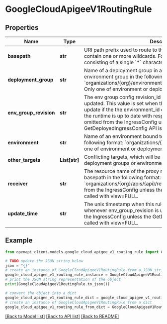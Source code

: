 # GoogleCloudApigeeV1RoutingRule


## Properties

Name | Type | Description | Notes
------------ | ------------- | ------------- | -------------
**basepath** | **str** | URI path prefix used to route to the specified environment. May contain one or more wildcards. For example, path segments consisting of a single &#x60;*&#x60; character will match any string. | [optional] 
**deployment_group** | **str** | Name of a deployment group in an environment bound to the environment group in the following format: &#x60;organizations/{org}/environment/{env}/deploymentGroups/{group}&#x60; Only one of environment or deployment_group will be set. | [optional] 
**env_group_revision** | **str** | The env group config revision_id when this rule was added or last updated. This value is set when the rule is created and will only update if the the environment_id changes. It is used to determine if the runtime is up to date with respect to this rule. This field is omitted from the IngressConfig unless the GetDeployedIngressConfig API is called with view&#x3D;FULL. | [optional] 
**environment** | **str** | Name of an environment bound to the environment group in the following format: &#x60;organizations/{org}/environments/{env}&#x60;. Only one of environment or deployment_group will be set. | [optional] 
**other_targets** | **List[str]** | Conflicting targets, which will be resource names specifying either deployment groups or environments. | [optional] 
**receiver** | **str** | The resource name of the proxy revision that is receiving this basepath in the following format: &#x60;organizations/{org}/apis/{api}/revisions/{rev}&#x60;. This field is omitted from the IngressConfig unless the GetDeployedIngressConfig API is called with view&#x3D;FULL. | [optional] 
**update_time** | **str** | The unix timestamp when this rule was updated. This is updated whenever env_group_revision is updated. This field is omitted from the IngressConfig unless the GetDeployedIngressConfig API is called with view&#x3D;FULL. | [optional] 

## Example

```python
from openapi_client.models.google_cloud_apigee_v1_routing_rule import GoogleCloudApigeeV1RoutingRule

# TODO update the JSON string below
json = "{}"
# create an instance of GoogleCloudApigeeV1RoutingRule from a JSON string
google_cloud_apigee_v1_routing_rule_instance = GoogleCloudApigeeV1RoutingRule.from_json(json)
# print the JSON string representation of the object
print(GoogleCloudApigeeV1RoutingRule.to_json())

# convert the object into a dict
google_cloud_apigee_v1_routing_rule_dict = google_cloud_apigee_v1_routing_rule_instance.to_dict()
# create an instance of GoogleCloudApigeeV1RoutingRule from a dict
google_cloud_apigee_v1_routing_rule_from_dict = GoogleCloudApigeeV1RoutingRule.from_dict(google_cloud_apigee_v1_routing_rule_dict)
```
[[Back to Model list]](../README.md#documentation-for-models) [[Back to API list]](../README.md#documentation-for-api-endpoints) [[Back to README]](../README.md)


